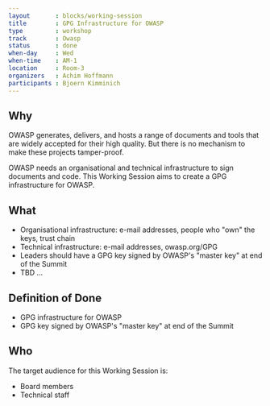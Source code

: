 ```yaml
---
layout       : blocks/working-session
title        : GPG Infrastructure for OWASP
type         : workshop
track        : Owasp
status       : done
when-day     : Wed
when-time    : AM-1
location     : Room-3
organizers   : Achim Hoffmann
participants : Bjoern Kimminich
---
```


## Why

OWASP generates, delivers, and hosts a range of documents and tools that are widely accepted for their high quality. But there is no mechanism to make these projects tamper-proof.

OWASP needs an organisational and technical infrastructure to sign documents and code. This Working Session aims to create a GPG infrastructure for OWASP. 

## What

* Organisational infrastructure: e-mail addresses, people who "own" the keys, trust chain
* Technical infrastructure: e-mail addresses, owasp.org/GPG
* Leaders should have a GPG key signed by OWASP's "master key" at end of the Summit
* TBD …

## Definition of Done

- GPG infrastructure for OWASP
- GPG key signed by OWASP's "master key" at end of the Summit

## Who

The target audience for this Working Session is:

* Board members
* Technical staff

